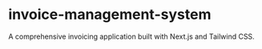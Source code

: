 # invoice-management-system
A comprehensive invoicing application built with Next.js and Tailwind CSS.
